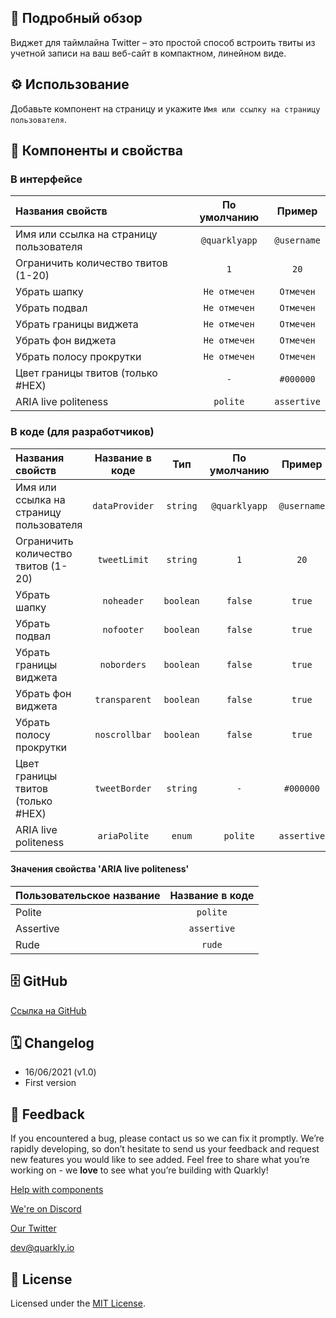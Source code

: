 ## 📖 Подробный обзор

Виджет для таймлайна Twitter – это простой способ встроить твиты из учетной записи на ваш веб-сайт в компактном, линейном виде.

## ⚙️ Использование

Добавьте компонент на страницу и укажите `Имя или ссылку на страницу пользователя`.

## 🧩 Компоненты и свойства

### В интерфейсе

| Названия свойств                        | По умолчанию  |   Пример    |
| :-------------------------------------- | :-----------: | :---------: |
| Имя или ссылка на страницу пользователя | `@quarklyapp` | `@username` |
| Ограничить количество твитов (1-20)     |      `1`      |    `20`     |
| Убрать шапку                            | `Не отмечен`  |  `Отмечен`  |
| Убрать подвал                           | `Не отмечен`  |  `Отмечен`  |
| Убрать границы виджета                  | `Не отмечен`  |  `Отмечен`  |
| Убрать фон виджета                      | `Не отмечен`  |  `Отмечен`  |
| Убрать полосу прокрутки                 | `Не отмечен`  |  `Отмечен`  |
| Цвет границы твитов (только #HEX)       |      `-`      |  `#000000`  |
| ARIA live politeness                    |   `polite`    | `assertive` |

### В коде (для разработчиков)

| Названия свойств                        | Название в коде |    Тип    | По умолчанию  |   Пример    |
| :-------------------------------------- | :-------------: | :-------: | :-----------: | :---------: |
| Имя или ссылка на страницу пользователя | `dataProvider`  | `string`  | `@quarklyapp` | `@username` |
| Ограничить количество твитов (1-20)     |  `tweetLimit`   | `string`  |      `1`      |    `20`     |
| Убрать шапку                            |   `noheader`    | `boolean` |    `false`    |   `true`    |
| Убрать подвал                           |   `nofooter`    | `boolean` |    `false`    |   `true`    |
| Убрать границы виджета                  |   `noborders`   | `boolean` |    `false`    |   `true`    |
| Убрать фон виджета                      |  `transparent`  | `boolean` |    `false`    |   `true`    |
| Убрать полосу прокрутки                 |  `noscrollbar`  | `boolean` |    `false`    |   `true`    |
| Цвет границы твитов (только #HEX)       |  `tweetBorder`  | `string`  |      `-`      |  `#000000`  |
| ARIA live politeness                    |  `ariaPolite`   |  `enum`   |   `polite`    | `assertive` |

#### Значения свойства 'ARIA live politeness'

| Пользовательское название | Название в коде |
| :------------------------ | :-------------: |
| Polite                    |    `polite`     |
| Assertive                 |   `assertive`   |
| Rude                      |     `rude`      |

## 🗄 GitHub

[Ссылка на GitHub](https://github.com/quarkly/community-kit/tree/master/src/TwitterFeed)

## 🗓 Changelog

-   16/06/2021 (v1.0)
-   First version

## 📮 Feedback

If you encountered a bug, please contact us so we can fix it promptly. We’re rapidly developing, so don’t hesitate to send us your feedback and request new features you would like to see added. Feel free to share what you’re working on - we **love** to see what you’re building with Quarkly!

[Help with components](https://community.quarkly.io/c/requests/11)

[We're on Discord](https://discord.gg/SuF9vCMJGW)

[Our Twitter](https://twitter.com/quarklyapp)

[dev@quarkly.io](mailto:dev@quarkly.io)

## 📝 License

Licensed under the [MIT License](./LICENSE).
